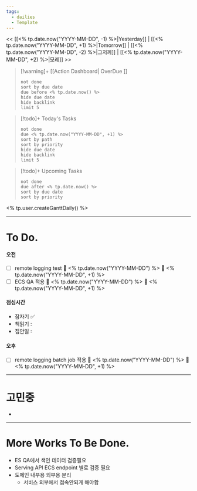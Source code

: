 ```yaml
---
tags:
  - dailies
  - Template
---
```

<< [[<% tp.date.now("YYYY-MM-DD", -1) %>|Yesterday]] | [[<% tp.date.now("YYYY-MM-DD", +1) %>|Tomorrow]] | [[<% tp.date.now("YYYY-MM-DD", -2) %>|그저께]] | [[<% tp.date.now("YYYY-MM-DD", +2) %>|모레]] >>

> [!warning]+ [[Action Dashboard| OverDue ]]
> ```tasks
> not done
> sort by due date
> due before <% tp.date.now() %>
> hide due date
> hide backlink
> limit 5
> ```

> [!todo]+ Today's Tasks
> ```tasks
> not done
> due <% tp.date.now("YYYY-MM-DD", +1) %>
> sort by path
> sort by priority
> hide due date
> hide backlink
> limit 5
> ```

> [!todo]+ Upcoming Tasks
> ```tasks  
> not done  
> due after <% tp.date.now() %>
> sort by due date
> sort by priority  

<% tp.user.createGanttDaily() %>

---

# To Do.

#### 오전
- [ ] remote logging test 🛫 <% tp.date.now("YYYY-MM-DD") %> 📅 <% tp.date.now("YYYY-MM-DD", +1) %>
- [ ] ECS QA 적용 🛫 <% tp.date.now("YYYY-MM-DD") %> 📅 <% tp.date.now("YYYY-MM-DD", +1) %>

#### 점심시간
- 잠자기 ✅
- 책읽기 :
- 집안일 :

#### 오후
- [ ] remote logging batch job 적용 🛫 <% tp.date.now("YYYY-MM-DD") %> 📅 <% tp.date.now("YYYY-MM-DD", +1) %>


---

# 고민중
- 




---


# More Works To Be Done.

- ES QA에서 색인 데이터 검증필요
- Serving API ECS endpoint 별로 검증 필요
- 도메인 내부용 외부용 분리
	- 서비스 외부에서 접속안되게 해야함